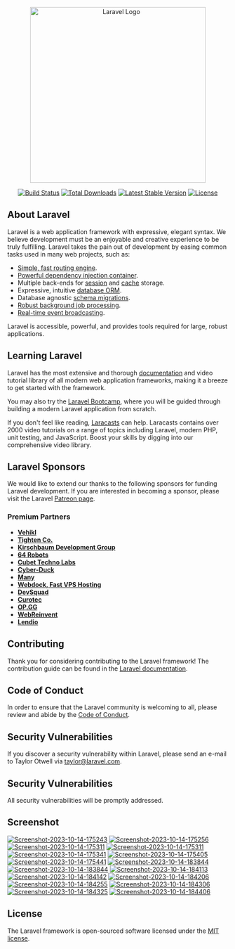 <p align="center"><a href="https://laravel.com" target="_blank"><img src="https://raw.githubusercontent.com/laravel/art/master/logo-lockup/5%20SVG/2%20CMYK/1%20Full%20Color/laravel-logolockup-cmyk-red.svg" width="400" alt="Laravel Logo"></a></p>

<p align="center">
<a href="https://github.com/laravel/framework/actions"><img src="https://github.com/laravel/framework/workflows/tests/badge.svg" alt="Build Status"></a>
<a href="https://packagist.org/packages/laravel/framework"><img src="https://img.shields.io/packagist/dt/laravel/framework" alt="Total Downloads"></a>
<a href="https://packagist.org/packages/laravel/framework"><img src="https://img.shields.io/packagist/v/laravel/framework" alt="Latest Stable Version"></a>
<a href="https://packagist.org/packages/laravel/framework"><img src="https://img.shields.io/packagist/l/laravel/framework" alt="License"></a>
</p>

## About Laravel

Laravel is a web application framework with expressive, elegant syntax. We believe development must be an enjoyable and creative experience to be truly fulfilling. Laravel takes the pain out of development by easing common tasks used in many web projects, such as:

- [Simple, fast routing engine](https://laravel.com/docs/routing).
- [Powerful dependency injection container](https://laravel.com/docs/container).
- Multiple back-ends for [session](https://laravel.com/docs/session) and [cache](https://laravel.com/docs/cache) storage.
- Expressive, intuitive [database ORM](https://laravel.com/docs/eloquent).
- Database agnostic [schema migrations](https://laravel.com/docs/migrations).
- [Robust background job processing](https://laravel.com/docs/queues).
- [Real-time event broadcasting](https://laravel.com/docs/broadcasting).

Laravel is accessible, powerful, and provides tools required for large, robust applications.

## Learning Laravel

Laravel has the most extensive and thorough [documentation](https://laravel.com/docs) and video tutorial library of all modern web application frameworks, making it a breeze to get started with the framework.

You may also try the [Laravel Bootcamp](https://bootcamp.laravel.com), where you will be guided through building a modern Laravel application from scratch.

If you don't feel like reading, [Laracasts](https://laracasts.com) can help. Laracasts contains over 2000 video tutorials on a range of topics including Laravel, modern PHP, unit testing, and JavaScript. Boost your skills by digging into our comprehensive video library.

## Laravel Sponsors

We would like to extend our thanks to the following sponsors for funding Laravel development. If you are interested in becoming a sponsor, please visit the Laravel [Patreon page](https://patreon.com/taylorotwell).

### Premium Partners

- **[Vehikl](https://vehikl.com/)**
- **[Tighten Co.](https://tighten.co)**
- **[Kirschbaum Development Group](https://kirschbaumdevelopment.com)**
- **[64 Robots](https://64robots.com)**
- **[Cubet Techno Labs](https://cubettech.com)**
- **[Cyber-Duck](https://cyber-duck.co.uk)**
- **[Many](https://www.many.co.uk)**
- **[Webdock, Fast VPS Hosting](https://www.webdock.io/en)**
- **[DevSquad](https://devsquad.com)**
- **[Curotec](https://www.curotec.com/services/technologies/laravel/)**
- **[OP.GG](https://op.gg)**
- **[WebReinvent](https://webreinvent.com/?utm_source=laravel&utm_medium=github&utm_campaign=patreon-sponsors)**
- **[Lendio](https://lendio.com)**

## Contributing

Thank you for considering contributing to the Laravel framework! The contribution guide can be found in the [Laravel documentation](https://laravel.com/docs/contributions).

## Code of Conduct

In order to ensure that the Laravel community is welcoming to all, please review and abide by the [Code of Conduct](https://laravel.com/docs/contributions#code-of-conduct).

## Security Vulnerabilities

If you discover a security vulnerability within Laravel, please send an e-mail to Taylor Otwell via [taylor@laravel.com](mailto:taylor@laravel.com). 

## Security Vulnerabilities








All security vulnerabilities will be promptly addressed.

## Screenshot
<a href="https://ibb.co/ZxQsvYn"><img src="https://i.ibb.co/1TCVBdD/Screenshot-2023-10-14-175243.png" alt="Screenshot-2023-10-14-175243" border="0" /></a>
<a href="https://ibb.co/sjvT2DG"><img src="https://i.ibb.co/sjvT2DG/Screenshot-2023-10-14-175256.png" alt="Screenshot-2023-10-14-175256" border="0" /></a>
<a href="https://ibb.co/6Y4WcxW"><img src="https://i.ibb.co/6Y4WcxW/Screenshot-2023-10-14-175311.png" alt="Screenshot-2023-10-14-175311" border="0" /></a>
<a href="https://ibb.co/6Y4WcxW"><img src="https://i.ibb.co/6Y4WcxW/Screenshot-2023-10-14-175311.png" alt="Screenshot-2023-10-14-175311" border="0" /></a>
<a href="https://ibb.co/2ncrGB4"><img src="https://i.ibb.co/2ncrGB4/Screenshot-2023-10-14-175341.png" alt="Screenshot-2023-10-14-175341" border="0" /></a>
<a href="https://ibb.co/hd32SD9"><img src="https://i.ibb.co/hd32SD9/Screenshot-2023-10-14-175405.png" alt="Screenshot-2023-10-14-175405" border="0" /></a>
<a href="https://ibb.co/v3F0HFy"><img src="https://i.ibb.co/v3F0HFy/Screenshot-2023-10-14-175441.png" alt="Screenshot-2023-10-14-175441" border="0" /></a>
<a href="https://ibb.co/HC6bL7b"><img src="https://i.ibb.co/HC6bL7b/Screenshot-2023-10-14-183844.png" alt="Screenshot-2023-10-14-183844" border="0" /></a>
<a href="https://ibb.co/HC6bL7b"><img src="https://i.ibb.co/HC6bL7b/Screenshot-2023-10-14-183844.png" alt="Screenshot-2023-10-14-183844" border="0" /></a>
<a href="https://ibb.co/JKbtMMc"><img src="https://i.ibb.co/JKbtMMc/Screenshot-2023-10-14-184113.png" alt="Screenshot-2023-10-14-184113" border="0" /></a>
<a href="https://ibb.co/pybXfHV"><img src="https://i.ibb.co/pybXfHV/Screenshot-2023-10-14-184142.png" alt="Screenshot-2023-10-14-184142" border="0" /></a>
<a href="https://ibb.co/my54fTs"><img src="https://i.ibb.co/my54fTs/Screenshot-2023-10-14-184206.png" alt="Screenshot-2023-10-14-184206" border="0" /></a>
<a href="https://ibb.co/6HcSs8N"><img src="https://i.ibb.co/6HcSs8N/Screenshot-2023-10-14-184255.png" alt="Screenshot-2023-10-14-184255" border="0" /></a>
<a href="https://ibb.co/2FXVsjt"><img src="https://i.ibb.co/2FXVsjt/Screenshot-2023-10-14-184306.png" alt="Screenshot-2023-10-14-184306" border="0" /></a>
<a href="https://ibb.co/89t09Xr"><img src="https://i.ibb.co/89t09Xr/Screenshot-2023-10-14-184325.png" alt="Screenshot-2023-10-14-184325" border="0" /></a>
<a href="https://ibb.co/c2nDhdP"><img src="https://i.ibb.co/c2nDhdP/Screenshot-2023-10-14-184406.png" alt="Screenshot-2023-10-14-184406" border="0" /></a>
## License

The Laravel framework is open-sourced software licensed under the [MIT license](https://opensource.org/licenses/MIT).
